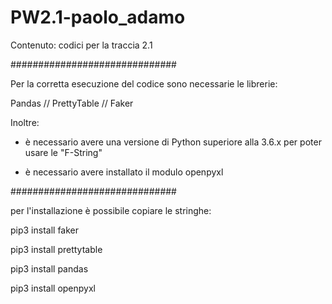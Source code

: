 # PW2.1-paolo_adamo
Contenuto: codici per la traccia 2.1

##############################

Per la corretta esecuzione del codice sono necessarie le librerie:

Pandas // PrettyTable // Faker

Inoltre:

- è necessario avere una versione di Python superiore alla 3.6.x per poter usare le "F-String"

- è necessario avere installato il modulo openpyxl
  
##############################

per l'installazione è possibile copiare le stringhe:

pip3 install faker

pip3 install prettytable

pip3 install pandas

pip3 install openpyxl
